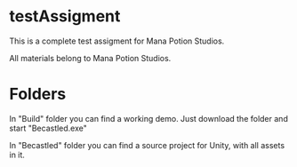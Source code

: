 # testAssigment
This is a complete test assigment for Mana Potion Studios.

All materials belong to Mana Potion Studios. 

# Folders
In "Build" folder you can find a working demo. Just download the folder and start "Becastled.exe"

In "Becastled" folder you can find a source project for Unity, with all assets in it. 

